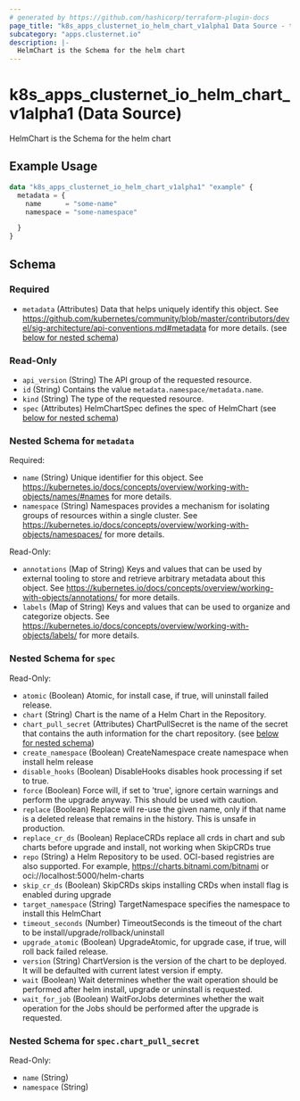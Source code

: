 ```yaml
---
# generated by https://github.com/hashicorp/terraform-plugin-docs
page_title: "k8s_apps_clusternet_io_helm_chart_v1alpha1 Data Source - terraform-provider-k8s"
subcategory: "apps.clusternet.io"
description: |-
  HelmChart is the Schema for the helm chart
---
```


# k8s_apps_clusternet_io_helm_chart_v1alpha1 (Data Source)

HelmChart is the Schema for the helm chart

## Example Usage

```terraform
data "k8s_apps_clusternet_io_helm_chart_v1alpha1" "example" {
  metadata = {
    name      = "some-name"
    namespace = "some-namespace"

  }
}
```

<!-- schema generated by tfplugindocs -->
## Schema

### Required

- `metadata` (Attributes) Data that helps uniquely identify this object. See https://github.com/kubernetes/community/blob/master/contributors/devel/sig-architecture/api-conventions.md#metadata for more details. (see [below for nested schema](#nestedatt--metadata))

### Read-Only

- `api_version` (String) The API group of the requested resource.
- `id` (String) Contains the value `metadata.namespace/metadata.name`.
- `kind` (String) The type of the requested resource.
- `spec` (Attributes) HelmChartSpec defines the spec of HelmChart (see [below for nested schema](#nestedatt--spec))

<a id="nestedatt--metadata"></a>
### Nested Schema for `metadata`

Required:

- `name` (String) Unique identifier for this object. See https://kubernetes.io/docs/concepts/overview/working-with-objects/names/#names for more details.
- `namespace` (String) Namespaces provides a mechanism for isolating groups of resources within a single cluster. See https://kubernetes.io/docs/concepts/overview/working-with-objects/namespaces/ for more details.

Read-Only:

- `annotations` (Map of String) Keys and values that can be used by external tooling to store and retrieve arbitrary metadata about this object. See https://kubernetes.io/docs/concepts/overview/working-with-objects/annotations/ for more details.
- `labels` (Map of String) Keys and values that can be used to organize and categorize objects. See https://kubernetes.io/docs/concepts/overview/working-with-objects/labels/ for more details.


<a id="nestedatt--spec"></a>
### Nested Schema for `spec`

Read-Only:

- `atomic` (Boolean) Atomic, for install case, if true, will uninstall failed release.
- `chart` (String) Chart is the name of a Helm Chart in the Repository.
- `chart_pull_secret` (Attributes) ChartPullSecret is the name of the secret that contains the auth information for the chart repository. (see [below for nested schema](#nestedatt--spec--chart_pull_secret))
- `create_namespace` (Boolean) CreateNamespace create namespace when install helm release
- `disable_hooks` (Boolean) DisableHooks disables hook processing if set to true.
- `force` (Boolean) Force will, if set to 'true', ignore certain warnings and perform the upgrade anyway. This should be used with caution.
- `replace` (Boolean) Replace will re-use the given name, only if that name is a deleted release that remains in the history. This is unsafe in production.
- `replace_cr_ds` (Boolean) ReplaceCRDs replace all crds in chart and sub charts before upgrade and install, not working when SkipCRDs true
- `repo` (String) a Helm Repository to be used. OCI-based registries are also supported. For example, https://charts.bitnami.com/bitnami or oci://localhost:5000/helm-charts
- `skip_cr_ds` (Boolean) SkipCRDs skips installing CRDs when install flag is enabled during upgrade
- `target_namespace` (String) TargetNamespace specifies the namespace to install this HelmChart
- `timeout_seconds` (Number) TimeoutSeconds is the timeout of the chart to be install/upgrade/rollback/uninstall
- `upgrade_atomic` (Boolean) UpgradeAtomic, for upgrade case, if true, will roll back failed release.
- `version` (String) ChartVersion is the version of the chart to be deployed. It will be defaulted with current latest version if empty.
- `wait` (Boolean) Wait determines whether the wait operation should be performed after helm install, upgrade or uninstall is requested.
- `wait_for_job` (Boolean) WaitForJobs determines whether the wait operation for the Jobs should be performed after the upgrade is requested.

<a id="nestedatt--spec--chart_pull_secret"></a>
### Nested Schema for `spec.chart_pull_secret`

Read-Only:

- `name` (String)
- `namespace` (String)
